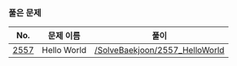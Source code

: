 ### 풀은 문제

|No.|문제 이름|풀이|
|:---:|:---:|:---:|
|[2557](https://www.acmicpc.net/problem/2557)|Hello World|[/SolveBaekjoon/2557_HelloWorld](/SolveBaekjoon/2557_HelloWorld)|